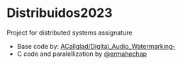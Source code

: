 # Distribuidos2023
Project for distributed systems assignature

* Base code by: [ACallglad/Digital_Audio_Watermarking-](https://github.com/ACallglad/Digital_Audio_Watermarking-/tree/main)
* C code and paralellization by [@ermahechap](https://github.com/ermahechap)

